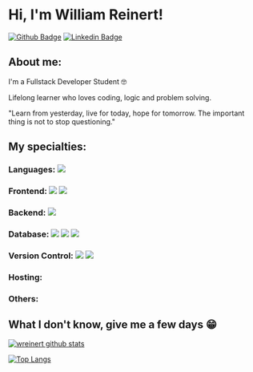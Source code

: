 # Hi, I'm William Reinert!

[![Github Badge](https://img.shields.io/badge/-Github-000?style=flat-square&logo=Github&logoColor=white&link=https://github.com/wreinert)](https://github.com/wreinert)
[![Linkedin Badge](https://img.shields.io/badge/-LinkedIn-blue?style=flat-square&logo=Linkedin&logoColor=white&link=https://www.linkedin.com/in/william-reinert-dev)](www.linkedin.com/in/william-reinert-dev)

## About me:

I'm a Fullstack Developer Student 🤓

Lifelong learner who loves coding, logic and problem solving.

"Learn from yesterday, live for today, hope for tomorrow. The important thing is not to stop questioning."
 
      
## My specialties:

### Languages: <img src="https://img.shields.io/badge/Python-3776AB?style=for-the-badge&logo=python&logoColor=white"/> 

### Frontend: <img src="https://img.shields.io/badge/html5%20-%23E34F26.svg?&style=for-the-badge&logo=html5&logoColor=white"/> <img src="https://img.shields.io/badge/css3%20-%231572B6.svg?&style=for-the-badge&logo=css3&logoColor=white"/>

### Backend: <img src="https://img.shields.io/badge/PHP-777BB4?style=for-the-badge&logo=php&logoColor=white"/>

### Database: <img src ="https://img.shields.io/badge/postgres-%23316192.svg?&style=for-the-badge&logo=postgresql&logoColor=white"/> <img src ="https://img.shields.io/badge/sqlite-%2307405e.svg?&style=for-the-badge&logo=sqlite&logoColor=white"/> <img src="https://img.shields.io/badge/MySQL-00000F?style=for-the-badge&logo=mysql&logoColor=white"/>

### Version Control: <img src="https://img.shields.io/badge/git%20-F05032.svg?&style=for-the-badge&logo=git&logoColor=white"/> <img src="https://img.shields.io/badge/github%20-%23121011.svg?&style=for-the-badge&logo=github&logoColor=white"/>

### Hosting: 

### Others: 

## What I don't know, give me a few days 😁

[![wreinert github stats](https://github-readme-stats.vercel.app/api?username=wreinert&show_icons=true&title_color=fff&icon_color=37aaff&text_color=f8f8f2&bg_color=171c24&count_private=true)](https://github.com/peguimasid)

[![Top Langs](https://github-readme-stats.vercel.app/api/top-langs/?username=peguimasid&layout=compact&title_color=fff&text_color=f8f8f2&hide=java&bg_color=171c24)](https://github.com/wreinert)
